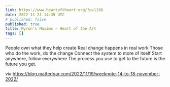 ```yaml
---
link: https://www.heartoftheart.org/?p=1196
date: 2022-11-21 14:35 UTC
# published: false
published: true
title: Myron’s Maxims – Heart of the Art
tags: []
---
```


People own what they help create
Real change happens in real work
Those who do the work, do the change
Connect the system to more of itself
Start anywhere, follow everywhere
The process you use to get to the future is the future you get.

via https://blog.mattedgar.com/2022/11/19/weeknote-14-to-18-november-2022/
